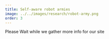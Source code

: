```yaml
---
title: Self-aware robot armies
image: ../../images/research/robot-army.png
order: 3
---
```

Please Wait while we gather more info for our site